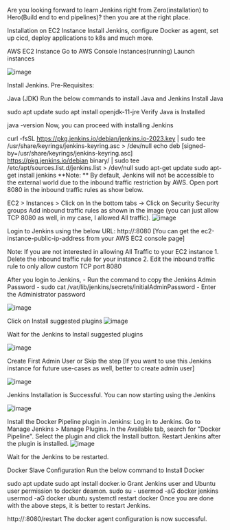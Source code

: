 Are you looking forward to learn Jenkins right from Zero(installation) to Hero(Build end to end pipelines)? then you are at the right place.

Installation on EC2 Instance
Install Jenkins, configure Docker as agent, set up cicd, deploy applications to k8s and much more. 

AWS EC2 Instance
Go to AWS Console
Instances(running)
Launch instances

![image](https://github.com/rnagargoje27/NewRepository/assets/138219884/585ed332-b979-4cc0-80d2-d31f7d69e563)

Install Jenkins.
Pre-Requisites:

Java (JDK)
Run the below commands to install Java and Jenkins
Install Java

sudo apt update
sudo apt install openjdk-11-jre
Verify Java is Installed

java -version
Now, you can proceed with installing Jenkins

curl -fsSL https://pkg.jenkins.io/debian/jenkins.io-2023.key | sudo tee \
  /usr/share/keyrings/jenkins-keyring.asc > /dev/null
echo deb [signed-by=/usr/share/keyrings/jenkins-keyring.asc] \
  https://pkg.jenkins.io/debian binary/ | sudo tee \
  /etc/apt/sources.list.d/jenkins.list > /dev/null
sudo apt-get update
sudo apt-get install jenkins
**Note: ** By default, Jenkins will not be accessible to the external world due to the inbound traffic restriction by AWS. Open port 8080 in the inbound traffic rules as show below.

EC2 > Instances > Click on
In the bottom tabs -> Click on Security
Security groups
Add inbound traffic rules as shown in the image (you can just allow TCP 8080 as well, in my case, I allowed All traffic).
![image](https://github.com/rnagargoje27/NewRepository/assets/138219884/bc89c363-b7d6-422e-96d0-252eb3c89127)


Login to Jenkins using the below URL:
http://:8080 [You can get the ec2-instance-public-ip-address from your AWS EC2 console page]

Note: If you are not interested in allowing All Traffic to your EC2 instance 1. Delete the inbound traffic rule for your instance 2. Edit the inbound traffic rule to only allow custom TCP port 8080

After you login to Jenkins, - Run the command to copy the Jenkins Admin Password - sudo cat /var/lib/jenkins/secrets/initialAdminPassword - Enter the Administrator password

![image](https://github.com/rnagargoje27/NewRepository/assets/138219884/1633e7f5-0279-4a6f-8abe-16b6928325ce)


Click on Install suggested plugins
![image](https://github.com/rnagargoje27/NewRepository/assets/138219884/58b2ddb6-9b4d-44ad-9c89-a32c5d9ff7ab)


Wait for the Jenkins to Install suggested plugins

![image](https://github.com/rnagargoje27/NewRepository/assets/138219884/55d70023-24ab-4266-8b45-98c9b5bb4175)


Create First Admin User or Skip the step [If you want to use this Jenkins instance for future use-cases as well, better to create admin user]

![image](https://github.com/rnagargoje27/NewRepository/assets/138219884/02d94beb-21c2-4f78-bd70-a7d65d52e42b)


Jenkins Installation is Successful. You can now starting using the Jenkins

![image](https://github.com/rnagargoje27/NewRepository/assets/138219884/f2ddef83-b06c-4169-a39c-345a7faed208)


Install the Docker Pipeline plugin in Jenkins:
Log in to Jenkins.
Go to Manage Jenkins > Manage Plugins.
In the Available tab, search for "Docker Pipeline".
Select the plugin and click the Install button.
Restart Jenkins after the plugin is installed.
![image](https://github.com/rnagargoje27/NewRepository/assets/138219884/5aadc1a0-31b6-4128-93aa-da85ba43739c)


Wait for the Jenkins to be restarted.

Docker Slave Configuration
Run the below command to Install Docker

sudo apt update
sudo apt install docker.io
Grant Jenkins user and Ubuntu user permission to docker deamon.
sudo su - 
usermod -aG docker jenkins
usermod -aG docker ubuntu
systemctl restart docker
Once you are done with the above steps, it is better to restart Jenkins.

http://<ec2-instance-public-ip>:8080/restart
The docker agent configuration is now successful.


